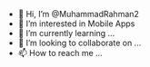 - 👋 Hi, I’m @MuhammadRahman2
- 👀 I’m interested in Mobile Apps
- 🌱 I’m currently learning ...
- 💞️ I’m looking to collaborate on ...
- 📫 How to reach me ...

<!---
MuhammadRahman2/MuhammadRahman2 is a ✨ special ✨ repository because its `README.md` (this file) appears on your GitHub profile.
You can click the Preview link to take a look at your changes.
--->
